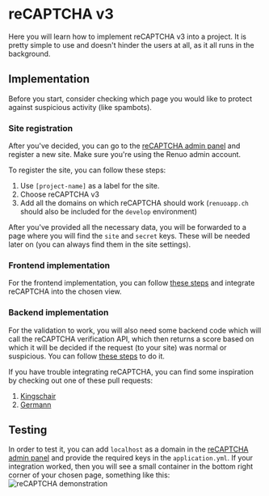# reCAPTCHA v3

Here you will learn how to implement reCAPTCHA v3 into a project. It is pretty simple to use and doesn't
hinder the users at all, as it all runs in the background.

## Implementation

Before you start, consider checking which page you would like to protect against suspicious activity (like spambots).

### Site registration

After you've decided, you can go to the [reCAPTCHA admin panel](https://www.google.com/recaptcha/admin) and register
a new site. Make sure you're using the Renuo admin account.

To register the site, you can follow these steps:
1. Use `[project-name]` as a label for the site.
1. Choose reCAPTCHA v3
1. Add all the domains on which reCAPTCHA should work (`renuoapp.ch` should also be included for the `develop` environment)

After you've provided all the necessary data, you will be forwarded to a page where you will find the `site` and
`secret` keys. These will be needed later on (you can always find them in the site settings).

### Frontend implementation

For the frontend implementation, you can follow [these steps](https://developers.google.com/recaptcha/docs/v3)
and integrate reCAPTCHA into the chosen view.

### Backend implementation

For the validation to work, you will also need some backend code which will call the reCAPTCHA verification API,
which then returns a score based on which it will be decided if the request (to your site) was normal or suspicious. You can follow [these steps](https://developers.google.com/recaptcha/docs/verify) to do it.

If you have trouble integrating reCAPTCHA, you can find some inspiration by checking out one of these pull requests:
1. [Kingschair](https://github.com/renuo/kingschair2/pull/182)
1. [Germann](https://github.com/renuo/germann/pull/314)

## Testing

In order to test it, you can add `localhost` as a domain in the
[reCAPTCHA admin panel](https://www.google.com/recaptcha/admin) and provide the required keys in
the `application.yml`. If your integration worked, then you will see a small container in the bottom right
corner of your chosen page, something like this:
![reCAPTCHA demonstration](https://user-images.githubusercontent.com/31915276/55479133-ae4f8c80-561d-11e9-9df2-d94cbc5f92d3.png)
